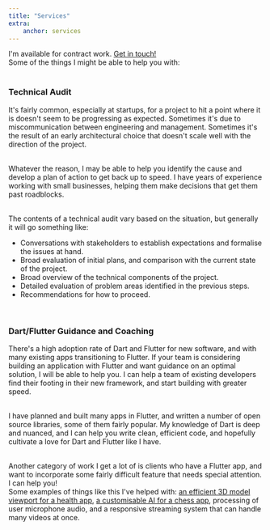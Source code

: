 ```yaml
---
title: "Services"
extra:
    anchor: services
---
```


I'm available for contract work. [Get in touch!](mailto:iamalexbaker@gmail.com)   
Some of the things I might be able to help you with:
<br><br>

### Technical Audit

It's fairly common, especially at startups, for a project to hit a point where it is doesn't seem to be progressing as expected. Sometimes it's due to miscommunication between engineering and management. Sometimes it's the result of an early architectural choice that doesn't scale well with the direction of the project.  
<br>

Whatever the reason, I may be able to help you identify the cause and develop a plan of action to get back up to speed. I have years of experience working with small businesses, helping them make decisions that get them past roadblocks.  
<br>

The contents of a technical audit vary based on the situation, but generally it will go something like:
* Conversations with stakeholders to establish expectations and formalise the issues at hand.
* Broad evaluation of initial plans, and comparison with the current state of the project.
* Broad overview of the technical components of the project.
* Detailed evaluation of problem areas identified in the previous steps.
* Recommendations for how to proceed.

<br>

### Dart/Flutter Guidance and Coaching

There's a high adoption rate of Dart and Flutter for new software, and with many existing apps transitioning to Flutter. If your team is considering building an application with Flutter and want guidance on an optimal solution, I will be able to help you. I can help a team of existing developers find their footing in their new framework, and start building with greater speed.  
<br>

I have planned and built many apps in Flutter, and written a number of open source libraries, some of them fairly popular. My knowledge of Dart is deep and nuanced, and I can help you write clean, efficient code, and hopefully cultivate a love for Dart and Flutter like I have.   
<br>

Another category of work I get a lot of is clients who have a Flutter app, and want to incorporate some fairly difficult feature that needs special attention. I can help you!   
Some examples of things like this I've helped with: [an efficient 3D model viewport for a health app](https://inuba.com/en/), [a customisable AI for a chess app](https://twoplayerchess.com), processing of user microphone audio, and a responsive streaming system that can handle many videos at once.